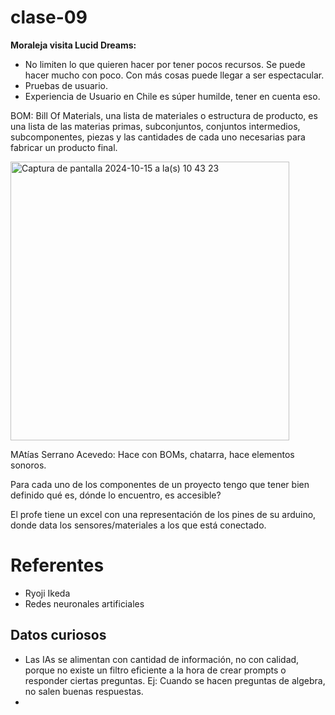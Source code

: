 # clase-09

**Moraleja visita Lucid Dreams:**
- No limiten lo que quieren hacer por tener pocos recursos. Se puede hacer mucho con poco. Con más cosas puede llegar a ser espectacular.
- Pruebas de usuario.
- Experiencia de Usuario en Chile es súper humilde, tener en cuenta eso.

BOM: Bill Of Materials, una lista de materiales o estructura de producto, es una lista de las materias primas, subconjuntos, conjuntos intermedios, subcomponentes, piezas y las cantidades de cada uno necesarias para fabricar un producto final.

<img width="446" alt="Captura de pantalla 2024-10-15 a la(s) 10 43 23" src="https://github.com/user-attachments/assets/16db3fb1-bbcb-4476-99a3-93dc2ba7a246">

MAtías Serrano Acevedo: Hace con BOMs, chatarra, hace elementos sonoros.

Para cada uno de los componentes de un proyecto tengo que tener bien definido qué es, dónde lo encuentro, es accesible? 

El profe tiene un excel con una representación de los pines de su arduino, donde data los sensores/materiales a los que está conectado.

# Referentes
- Ryoji Ikeda
- Redes neuronales artificiales

## Datos curiosos
- Las IAs se alimentan con cantidad de información, no con calidad, porque no existe un filtro eficiente a la hora de crear prompts o responder ciertas preguntas. Ej: Cuando se hacen preguntas de algebra, no salen buenas respuestas.
- 
